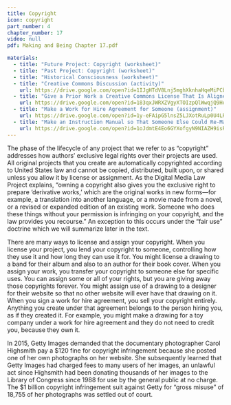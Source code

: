 ```yaml
---
title: Copyright
icon: copyright
part_number: 4
chapter_number: 17
video: null
pdf: Making and Being Chapter 17.pdf

materials:
  - title: "Future Project: Copyright (worksheet)"
  - title: "Past Project: Copyright (worksheet)"
  - title: "Historical Consciousness (worksheet)"
  - title: "Creative Commons Discussion (activity)"
    url: https://drive.google.com/open?id=1IJgHTdV8Lnj5mghXknhaHqeMiPCb2VVh
  - title: "Give a Prior Work a Creative Commons License That Is Aligned with Your Intentions for the Project (assignment)"
    url: https://drive.google.com/open?id=183qxJWRXZVgyXTOIzpQlWwqjQ9HonqWd
  - title: "Make a Work for Hire Agreement for Someone (assignment)"
    url: https://drive.google.com/open?id=1y-eFAipG5lnsZ5LJXotRuLp0U4LRIN6Y
  - title: "Make an Instruction Manual so That Someone Else Could Re-Make Your Project without You (assignment)"
    url: https://drive.google.com/open?id=1oJdmtE4Eo6GYXofgyN9NIAZH9isRVouG
---
```

The phase of the lifecycle of any project that we refer to as “copyright” addresses how authors’ exclusive legal rights over their projects are used. All original projects that you create are automatically copyrighted according to United States law and cannot be copied, distributed, built upon, or shared unless you allow it by license or assignment. As the Digital Media Law Project explains, “owning a copyright also gives you the exclusive right to prepare ‘derivative works,’ which are the original works in new forms—for example, a translation into another language, or a movie made from a novel, or a revised or expanded edition of an existing work. Someone who does these things without your permission is infringing on your copyright, and the law provides you recourse.” An exception to this occurs under the “fair use” doctrine which we will summarize later in the text. 

There are many ways to license and assign your copyright. When you license your project, you lend your copyright to someone, controlling how they use it and how long they can use it for. You might license a drawing to a band for their album and also to an author for their book cover. When you assign your work, you transfer your copyright to someone else for specific uses. You can assign some or all of your rights, but you are giving away those copyrights forever. You might assign use of a drawing to a designer for their website so that no other website will ever have that drawing on it. When you sign a work for hire agreement, you sell your copyright entirely. Anything you create under that agreement belongs to the person hiring you, as if they created it. For example, you might make a drawing for a toy company under a work for hire agreement and they do not need to credit you, because they own it. 

In 2015, Getty Images demanded that the documentary photographer Carol Highsmith pay a $120 fine for copyright infringement because she posted one of her own photographs on her website. She subsequently learned that Getty Images had charged fees to many users of her images, an unlawful act since Highsmith had been donating thousands of her images to the Library of Congress since 1988 for use by the general public at no charge. The $1 billion copyright infringement suit against Getty for “gross misuse” of 18,755 of her photographs was settled out of court. 